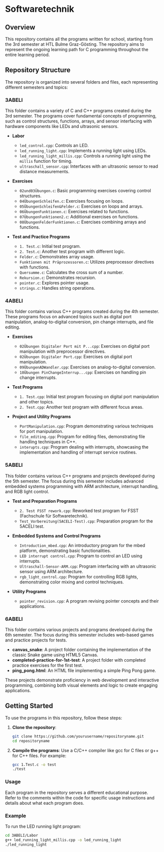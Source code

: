 # Softwaretechnik

## Overview

This repository contains all the programs written for school, starting from the 3rd semester at HTL Bulme Graz-Gösting. The repository aims to represent the ongoing learning path for C programming throughout the entire learning period.

## Repository Structure

The repository is organized into several folders and files, each representing different semesters and topics:

### 3ABELI

This folder contains a variety of C and C++ programs created during the 3rd semester. The programs cover fundamental concepts of programming, such as control structures, functions, arrays, and sensor interfacing with hardware components like LEDs and ultrasonic sensors.

- **Labor**
  - `led_control.cpp`: Controls an LED.
  - `led_running_light.cpp`: Implements a running light using LEDs.
  - `led_running_light_millis.cpp`: Controls a running light using the `millis` function for timing.
  - `ultraschall_sensor.cpp`: Interfaces with an ultrasonic sensor to read distance measurements.

- **Exercises**
  - `02und03Übungen.c`: Basic programming exercises covering control structures.
  - `04ÜbungenSchleifen.c`: Exercises focusing on loops.
  - `05ÜbungenSchleifen&Felder.c`: Exercises on loops and arrays.
  - `06ÜbungenFunktionen.c`: Exercises related to functions.
  - `07ÜbungenFunktionen2.c`: Additional exercises on functions.
  - `08ÜbungenFelderFunktionen.c`: Exercises combining arrays and functions.

- **Test and Practice Programs**
  - `1. Test.c`: Initial test program.
  - `2. Test.c`: Another test program with different logic.
  - `Felder.c`: Demonstrates array usage.
  - `Funktionen mit Präprozessoren.c`: Utilizes preprocessor directives with functions.
  - `Quersumme.c`: Calculates the cross sum of a number.
  - `Rekursion.c`: Demonstrates recursion.
  - `pointer.c`: Explores pointer usage.
  - `strings.c`: Handles string operations.

### 4ABELI

This folder contains various C++ programs created during the 4th semester. These programs focus on advanced topics such as digital port manipulation, analog-to-digital conversion, pin change interrupts, and file editing.

- **Exercises**
  - `02Übungen Digitaler Port mit P...cpp`: Exercises on digital port manipulation with preprocessor directives.
  - `02Übungen Digitaler Port.cpp`: Exercises on digital port manipulation.
  - `09ÜbungenADWandler.cpp`: Exercises on analog-to-digital conversion.
  - `10Übungen PinChangeInterrup...cpp`: Exercises on handling pin change interrupts.

- **Test Programs**
  - `1. Test.cpp`: Initial test program focusing on digital port manipulation and other topics.
  - `2. Test.cpp`: Another test program with different focus areas.

- **Project and Utility Programs**
  - `PortManipulation.cpp`: Program demonstrating various techniques for port manipulation.
  - `file_editing.cpp`: Program for editing files, demonstrating file handling techniques in C++.
  - `interupts.cpp`: Program dealing with interrupts, showcasing the implementation and handling of interrupt service routines.

### 5ABELI

This folder contains various C++ programs and projects developed during the 5th semester. The focus during this semester includes advanced embedded systems programming with ARM architecture, interrupt handling, and RGB light control.

- **Test and Preparation Programs**
  - `2. Test FSST rework.cpp`: Reworked test program for FSST (Fachschule für Softwaretechnik).
  - `Test_Vorbereitung(5ACELI-Test).cpp`: Preparation program for the 5ACELI test.

- **Embedded Systems and Control Programs**
  - `Introduction_mbed.cpp`: An introductory program for the mbed platform, demonstrating basic functionalities.
  - `LED interrupt control.cpp`: Program to control an LED using interrupts.
  - `Ultraschall-Sensor-ARM.cpp`: Program interfacing with an ultrasonic sensor using ARM architecture.
  - `rgb_light_control.cpp`: Program for controlling RGB lights, demonstrating color mixing and control techniques.

- **Utility Programs**
  - `pointer_revision.cpp`: A program revising pointer concepts and their applications.

### 6ABELI

This folder contains various projects and programs developed during the 6th semester. The focus during this semester includes web-based games and practice projects for tests.

- **canvas_snake**: A project folder containing the implementation of the classic Snake game using HTML5 Canvas.
- **completed-practice-for-1st-test**: A project folder with completed practice exercises for the first test.
- **ping_pong.html**: An HTML file implementing a simple Ping Pong game.

These projects demonstrate proficiency in web development and interactive programming, combining both visual elements and logic to create engaging applications.

## Getting Started

To use the programs in this repository, follow these steps:

1. **Clone the repository**:
   ```bash
   git clone https://github.com/yourusername/repositoryname.git
   cd repositoryname

2. **Compile the programs**:
Use a C/C++ compiler like gcc for C files or g++ for C++ files. For example:
   ```bash
   gcc 1.Test.c -o test
   ./test

### Usage
Each program in the repository serves a different educational purpose. Refer to the comments within the code for specific usage instructions and details about what each program does.

### Example
To run the LED running light program:
   ```bash
   cd 3ABELI/Labor
   g++ led_running_light_millis.cpp -o led_running_light
   ./led_running_light



